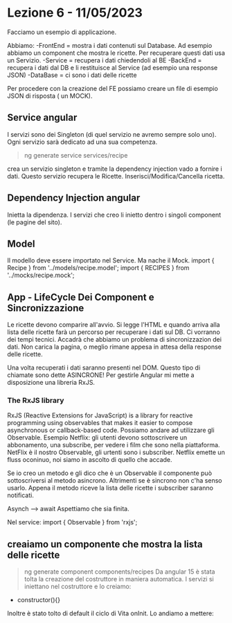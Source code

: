 # Lezione 6 - 11/05/2023
Facciamo un esempio di applicazione.

Abbiamo:
-FrontEnd = mostra i dati contenuti sul Database. Ad esempio abbiamo un component che mostra le ricette. Per recuperare questi dati usa un Servizio. 
-Service = recupera i dati chiedendoli al BE
-BackEnd = recupera i dati dal DB e li restituisce al Service (ad esempio una response JSON)
-DataBase = ci sono i dati delle ricette

Per procedere con la creazione del FE possiamo creare un file di esempio JSON di risposta ( un MOCK).

## Service angular
I servizi sono dei Singleton (di quel servizio ne avremo sempre solo uno). Ogni servizio sarà dedicato ad una sua competenza.

> ng generate service services/recipe

 crea un servizio singleton e tramite la dependency injection vado a fornire i dati. Questo servizio recupera le Ricette. Inserisci/Modifica/Cancella ricetta. 

## Dependency Injection angular
 Inietta la dipendenza. I servizi che creo li inietto dentro i singoli component (le pagine del sito).

## Model
Il modello deve essere importato nel Service. Ma nache il Mock.
import { Recipe } from '../models/recipe.model';
import { RECIPES } from '../mocks/recipe.mock';

## App - LifeCycle Dei Component e Sincronizzazione
Le ricette devono comparire all'avvio. Si legge l'HTML e quando arriva alla lista delle ricette farà un percorso per recuperare i dati sul DB. Ci vorranno dei tempi tecnici. Accadrà che abbiamo un problema di sincronizzazion dei dati. Non carica la pagina, o meglio rimane appesa in attesa della response delle ricette.

Una volta recuperati i dati saranno presenti nel DOM. Questo tipo di chiamate sono dette ASINCRONE! Per gestirle Angular mi mette a disposizione una libreria RxJS.

### The RxJS library
RxJS (Reactive Extensions for JavaScript) is a library for reactive programming using observables that makes it easier to compose asynchronous or callback-based code.
Possiamo andare ad utilizzare gli Observable.  Esempio Netflix: gli utenti devono sottoscrivere un abbonamento, una subscribe, per vedere i film che sono nella piattaforma. NetFlix è il nostro Observable, gli urtenti sono i subscriber. Netflix emette un fluss oconinuo, noi siamo in ascolto di quello che accade. 

Se io creo un metodo e gli dico che è un Observable il componente può sottoscriversi al metodo asincrono. Altrimenti se è sincrono non c'ha senso usarlo. Appena il metodo riceve la lista delle ricette i subscriber saranno notificati.

Asynch --> await
Aspettiamo che sia finita.

Nel service:
import { Observable } from 'rxjs';

## creaiamo un componente che mostra la lista delle ricette
>  ng generate component components/recipes
Da angular 15 è stata  tolta la creazione del costruttore in maniera automatica. I servizi si iniettano nel costruttore e lo creiamo:
- constructor(){}

Inoltre è stato tolto di default il ciclo di Vita onInit. Lo andiamo a mettere:



